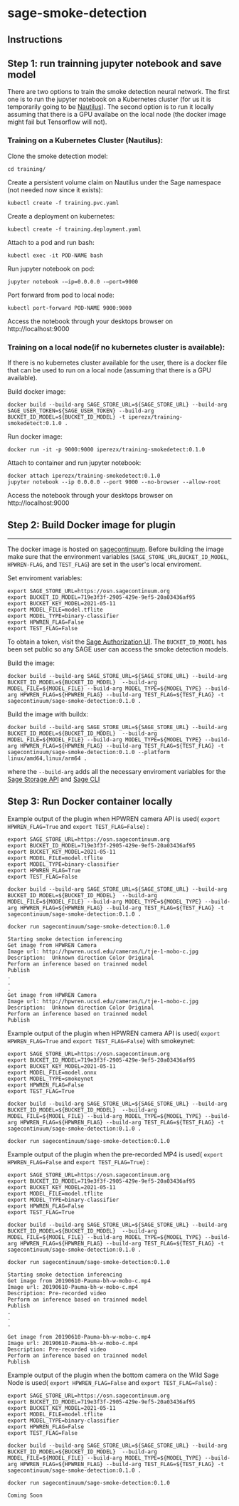 # sage-smoke-detection

## Instructions

## Step 1: run trainning jupyter notebook and save model
There are two options to train the smoke detection neural network. The first one is to
run the jupyter notebook on a Kubernetes cluster (for us it is temporarily going to be [Nautilus](https://nautilus.optiputer.net/)). The second option is to run it locally assuming that there is a GPU availabe on the local node (the docker image might fail but Tensorflow will not).
### Training on a Kubernetes Cluster (Nautilus):
Clone the smoke detection model:
```
cd training/
```
Create a persistent volume claim on Nautilus under the Sage namespace (not needed now since it exists):
```
kubectl create -f training.pvc.yaml
```

Create a deployment on kubernetes:
```
kubectl create -f training.deployment.yaml
```

Attach to a pod and run bash:
```
kubectl exec -it POD-NAME bash
```

Run jupyter notebook on pod:
```
jupyter notebook -—ip=0.0.0.0 -—port=9000
```

Port forward from pod to local node:
```
kubectl port-forward POD-NAME 9000:9000
```
Access the notebook through your desktops browser on http://localhost:9000 

### Training on a local node(if no kubernetes cluster is available):
If there is no kubernetes cluster available for the user, there is a docker file that can be used to run on a local node (assuming that there is a GPU available).

Build docker image:
```
docker build --build-arg SAGE_STORE_URL=${SAGE_STORE_URL} --build-arg SAGE_USER_TOKEN=${SAGE_USER_TOKEN} --build-arg BUCKET_ID_MODEL=${BUCKET_ID_MODEL} -t iperezx/training-smokedetect:0.1.0 .
```

Run docker image:
```
docker run -it -p 9000:9000 iperezx/training-smokedetect:0.1.0
```

Attach to container and run jupyter notebook:
```
docker attach iperezx/training-smokedetect:0.1.0
jupyter notebook --ip 0.0.0.0 --port 9000 --no-browser --allow-root
```

Access the notebook through your desktops browser on http://localhost:9000 

## Step 2: Build Docker image for plugin
-------------
The docker image is hosted on [sagecontinuum](https://hub.docker.com/orgs/sagecontinuum).
Before building the image make sure that the environment variables (`SAGE_STORE_URL`,`BUCKET_ID_MODEL`, `HPWREN-FLAG`, and `TEST_FLAG`) are set in the user's local enviroment.

Set enviroment variables:
```
export SAGE_STORE_URL=https://osn.sagecontinuum.org
export BUCKET_ID_MODEL=719e3f3f-2905-429e-9ef5-20a03436af95
export BUCKET_KEY_MODEL=2021-05-11
export MODEL_FILE=model.tflite
export MODEL_TYPE=binary-classifier
export HPWREN_FLAG=False
export TEST_FLAG=False
```
To obtain a token, visit the [Sage Authorization UI](https://sage.nautilus.optiputer.net).
The `BUCKET_ID_MODEL` has been set public so any SAGE user can access the smoke detection models.

Build the image:
```
docker build --build-arg SAGE_STORE_URL=${SAGE_STORE_URL} --build-arg BUCKET_ID_MODEL=${BUCKET_ID_MODEL}  --build-arg MODEL_FILE=${MODEL_FILE} --build-arg MODEL_TYPE=${MODEL_TYPE} --build-arg HPWREN_FLAG=${HPWREN_FLAG} --build-arg TEST_FLAG=${TEST_FLAG} -t sagecontinuum/sage-smoke-detection:0.1.0 .
```

Build the image with buildx:
```
docker build --build-arg SAGE_STORE_URL=${SAGE_STORE_URL} --build-arg BUCKET_ID_MODEL=${BUCKET_ID_MODEL}  --build-arg MODEL_FILE=${MODEL_FILE} --build-arg MODEL_TYPE=${MODEL_TYPE} --build-arg HPWREN_FLAG=${HPWREN_FLAG} --build-arg TEST_FLAG=${TEST_FLAG} -t sagecontinuum/sage-smoke-detection:0.1.0 --platform linux/amd64,linux/arm64 .
```

where the `--build-arg` adds all the necessary enviroment variables for the [Sage Storage API](https://github.com/sagecontinuum/sage-storage-api) and [Sage CLI](https://github.com/sagecontinuum/sage-cli)

## Step 3: Run Docker container locally

Example output of the plugin when HPWREN camera API is used( `export HPWREN_FLAG=True` and `export TEST_FLAG=False`) :
```
export SAGE_STORE_URL=https://osn.sagecontinuum.org
export BUCKET_ID_MODEL=719e3f3f-2905-429e-9ef5-20a03436af95
export BUCKET_KEY_MODEL=2021-05-11
export MODEL_FILE=model.tflite
export MODEL_TYPE=binary-classifier
export HPWREN_FLAG=True
export TEST_FLAG=False

docker build --build-arg SAGE_STORE_URL=${SAGE_STORE_URL} --build-arg BUCKET_ID_MODEL=${BUCKET_ID_MODEL}  --build-arg MODEL_FILE=${MODEL_FILE} --build-arg MODEL_TYPE=${MODEL_TYPE} --build-arg HPWREN_FLAG=${HPWREN_FLAG} --build-arg TEST_FLAG=${TEST_FLAG} -t sagecontinuum/sage-smoke-detection:0.1.0 .

docker run sagecontinuum/sage-smoke-detection:0.1.0 
```

```
Starting smoke detection inferencing
Get image from HPWREN Camera
Image url: http://hpwren.ucsd.edu/cameras/L/tje-1-mobo-c.jpg
Description:  Unknown direction Color Original
Perform an inference based on trainned model
Publish
.
.
.
Get image from HPWREN Camera
Image url: http://hpwren.ucsd.edu/cameras/L/tje-1-mobo-c.jpg
Description:  Unknown direction Color Original
Perform an inference based on trainned model
Publish
```

Example output of the plugin when HPWREN camera API is used( `export HPWREN_FLAG=True` and `export TEST_FLAG=False`) with smokeynet:
```
export SAGE_STORE_URL=https://osn.sagecontinuum.org
export BUCKET_ID_MODEL=719e3f3f-2905-429e-9ef5-20a03436af95
export BUCKET_KEY_MODEL=2021-05-11
export MODEL_FILE=model.onnx
export MODEL_TYPE=smokeynet
export HPWREN_FLAG=False
export TEST_FLAG=True

docker build --build-arg SAGE_STORE_URL=${SAGE_STORE_URL} --build-arg BUCKET_ID_MODEL=${BUCKET_ID_MODEL}  --build-arg MODEL_FILE=${MODEL_FILE} --build-arg MODEL_TYPE=${MODEL_TYPE} --build-arg HPWREN_FLAG=${HPWREN_FLAG} --build-arg TEST_FLAG=${TEST_FLAG} -t sagecontinuum/sage-smoke-detection:0.1.0 .

docker run sagecontinuum/sage-smoke-detection:0.1.0
```


Example output of the plugin when the pre-recorded MP4 is used( `export HPWREN_FLAG=False` and `export TEST_FLAG=True`) :
```
export SAGE_STORE_URL=https://osn.sagecontinuum.org
export BUCKET_ID_MODEL=719e3f3f-2905-429e-9ef5-20a03436af95
export BUCKET_KEY_MODEL=2021-05-11
export MODEL_FILE=model.tflite
export MODEL_TYPE=binary-classifier
export HPWREN_FLAG=False
export TEST_FLAG=True

docker build --build-arg SAGE_STORE_URL=${SAGE_STORE_URL} --build-arg BUCKET_ID_MODEL=${BUCKET_ID_MODEL}  --build-arg MODEL_FILE=${MODEL_FILE} --build-arg MODEL_TYPE=${MODEL_TYPE} --build-arg HPWREN_FLAG=${HPWREN_FLAG} --build-arg TEST_FLAG=${TEST_FLAG} -t sagecontinuum/sage-smoke-detection:0.1.0 .

docker run sagecontinuum/sage-smoke-detection:0.1.0 
```

```
Starting smoke detection inferencing
Get image from 20190610-Pauma-bh-w-mobo-c.mp4
Image url: 20190610-Pauma-bh-w-mobo-c.mp4
Description: Pre-recorded video
Perform an inference based on trainned model
Publish
.
.
.

Get image from 20190610-Pauma-bh-w-mobo-c.mp4
Image url: 20190610-Pauma-bh-w-mobo-c.mp4
Description: Pre-recorded video
Perform an inference based on trainned model
Publish
```

Example output of the plugin when the bottom camera on the Wild Sage Node is used( `export HPWREN_FLAG=False` and `export TEST_FLAG=False`) :
```
export SAGE_STORE_URL=https://osn.sagecontinuum.org
export BUCKET_ID_MODEL=719e3f3f-2905-429e-9ef5-20a03436af95
export BUCKET_KEY_MODEL=2021-05-11
export MODEL_FILE=model.tflite
export MODEL_TYPE=binary-classifier
export HPWREN_FLAG=False
export TEST_FLAG=False

docker build --build-arg SAGE_STORE_URL=${SAGE_STORE_URL} --build-arg BUCKET_ID_MODEL=${BUCKET_ID_MODEL}  --build-arg MODEL_FILE=${MODEL_FILE} --build-arg MODEL_TYPE=${MODEL_TYPE} --build-arg HPWREN_FLAG=${HPWREN_FLAG} --build-arg TEST_FLAG=${TEST_FLAG} -t sagecontinuum/sage-smoke-detection:0.1.0 .

docker run sagecontinuum/sage-smoke-detection:0.1.0 
```

```
Coming Soon
```